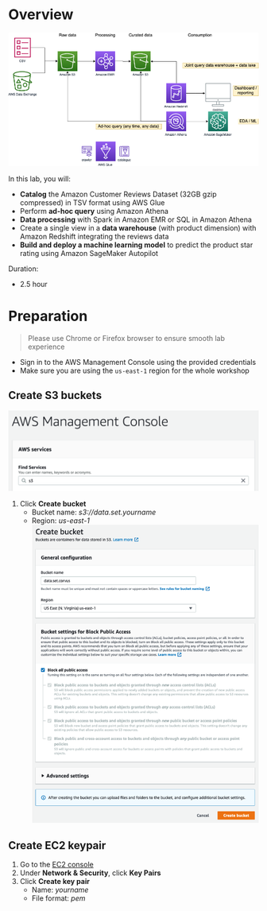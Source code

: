 # Overview 

![intro](images/00_intro.png)

In this lab, you will:
* **Catalog** the Amazon Customer Reviews Dataset (32GB gzip compressed) in TSV format using AWS Glue
* Perform **ad-hoc query** using Amazon Athena
* **Data processing** with Spark in Amazon EMR or SQL in Amazon Athena
* Create a single view in a **data warehouse** (with product dimension) with Amazon Redshift integrating the reviews data
* **Build and deploy a machine learning model** to predict the product star rating using Amazon SageMaker Autopilot

Duration:
* 2.5 hour

# Preparation

> Please use Chrome or Firefox browser to ensure smooth lab experience

* Sign in to the AWS Management Console using the provided credentials
* Make sure you are using the `us-east-1` region for the whole workshop

## Create S3 buckets

![main page](images/main-page.png)

1. Click **Create bucket**
   * Bucket name: *s3://data.set.yourname*
   * Region: *us-east-1*
  ![create S3 bucket](images/s3_createbucket.png)

## Create EC2 keypair

1. Go to the [EC2 console](https://console.aws.amazon.com/ec2/v2/home) 
2. Under **Network & Security**, click **Key Pairs**
3. Click **Create key pair**
   * Name: *yourname*
   * File format: *pem* 